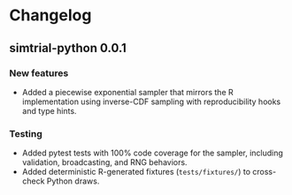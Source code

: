 # Changelog

## simtrial-python 0.0.1

### New features

- Added a piecewise exponential sampler that mirrors the R implementation using
  inverse-CDF sampling with reproducibility hooks and type hints.

### Testing

- Added pytest tests with 100% code coverage for the sampler, including
  validation, broadcasting, and RNG behaviors.
- Added deterministic R-generated fixtures (`tests/fixtures/`) to
  cross-check Python draws.
